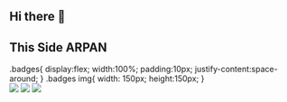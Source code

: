## Hi there 👋

<!--
**arpan2233/arpan2233** is a ✨ _special_ ✨ repository because its `README.md` (this file) appears on your GitHub profile.

Here are some ideas to get you started:

- 🔭 I’m currently working on ...
- 🌱 I’m currently learning ...
- 👯 I’m looking to collaborate on ...
- 🤔 I’m looking for help with ...
- 💬 Ask me about ...
- 📫 How to reach me: ...
- 😄 Pronouns: ...
- ⚡ Fun fact: ...
-->
## This Side ARPAN
<html>
  <head>
    <styles>
      .badges{
        display:flex;
        width:100%;
        padding:10px;
        justify-content:space-around;
      }
      .badges img{
        width: 150px;
        height:150px;
      }
    </styles>
    </head>
  <body>
<div class="badges" styles={display:flex;
        width:100%;
        padding:10px;
        justify-content:space-around;}>
    <img src="https://assets.leetcode.com/static_assets/marketing/2024-50-lg.png"/>
    <img src="https://assets.leetcode.com/static_assets/marketing/2024-100-lg.png">
    <img src="https://leetcode.com/static/images/badges/2024/gif/2024-03.gif">
</div>
    </body>
</html>
